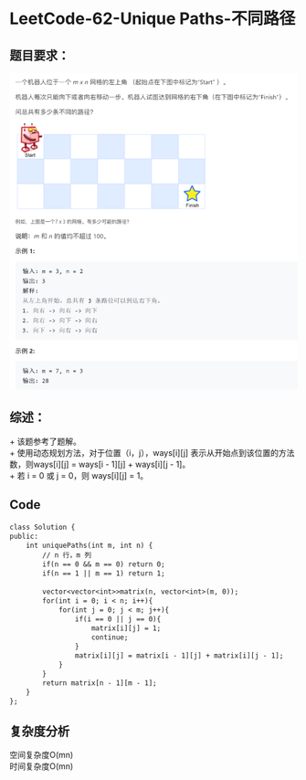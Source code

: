 # LeetCode-62-Unique Paths-不同路径

## 题目要求：
![avatar](https://github.com/JakeChanFangZiyuan20/MyLeetCode/blob/master/img/62.png)

## 综述：  
\+ 该题参考了题解。  
\+ 使用动态规划方法，对于位置（i，j），ways[i][j] 表示从开始点到该位置的方法数，则ways[i][j] = ways[i - 1][j] + ways[i][j - 1]。  
\+ 若 i = 0 或 j = 0，则 ways[i][j] = 1。

## Code
```
class Solution {
public:
    int uniquePaths(int m, int n) {
        // n 行，m 列
        if(n == 0 && m == 0) return 0;
        if(n == 1 || m == 1) return 1;

        vector<vector<int>>matrix(n, vector<int>(m, 0));
        for(int i = 0; i < n; i++){
            for(int j = 0; j < m; j++){
                if(i == 0 || j == 0){
                    matrix[i][j] = 1;
                    continue;
                }
                matrix[i][j] = matrix[i - 1][j] + matrix[i][j - 1];
            }
        }
        return matrix[n - 1][m - 1];
    }
};
```


## 复杂度分析
空间复杂度O(mn)  
时间复杂度O(mn)

